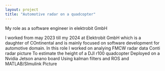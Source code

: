 ```yaml
---
layout: project
title: "Automotive radar on a quadcopter"
---
```


My role as a software engineer in elektrobit GmbH

I worked from may 2023 till my 2024 at Elektrobit GmbH which is a daughter of COntinental and is mainly focused on software development for automotive domain.
In this role I worked on analying FMCW radar data
Conti radar picture
To estimate the height of a DJI r100 quadcopter
Deployed on a Nvidia Jetson anano board
Using kalman filters and ROS and MATLAB/SImulink
Picture


